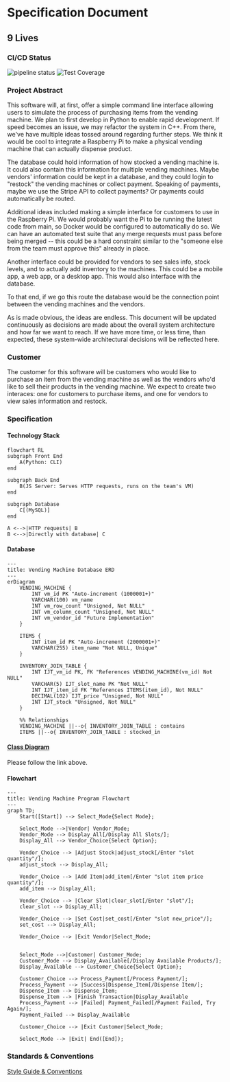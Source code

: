# Specification Document

## 9 Lives

### CI/CD Status

![pipeline status](https://git.doit.wisc.edu/cdis/cs/courses/cs506/sp2025/team/T_19/Project_19/badges/main/pipeline.svg)
![Test Coverage](https://git.doit.wisc.edu/cdis/cs/courses/cs506/sp2025/team/T_19/Project_19/badges/main/coverage.svg)

### Project Abstract
This software will, at first, offer a simple command line interface allowing users to simulate the process of purchasing items from the vending machine. We plan to first develop in Python to enable rapid development. If speed becomes an issue, we may refactor the system in C++. From there, we've have multiple ideas tossed around regarding further steps. We think it would be cool to integrate a Raspberry Pi to make a physical vending machine that can actually dispense product.  

The database could hold information of how stocked a vending machine is. It could also contain this information for multiple vending machines. Maybe vendors' information could be kept in a database, and they could login to "restock" the vending machines or collect payment. Speaking of payments, maybe we use the Stripe API to collect payments? Or payments could automatically be routed.  

Additional ideas included making a simple interface for customers to use in the Raspberry Pi. We would probably want the Pi to be running the latest code from main, so Docker would be configured to automatically do so. We can have an automated test suite that any merge requests must pass before being merged -- this could be a hard constraint similar to the "someone else from the team must approve this" already in place.  

Another interface could be provided for vendors to see sales info, stock levels, and to actually add inventory to the machines. This could be a mobile app, a web app, or a desktop app. This would also interface with the database.  

To that end, if we go this route the database would be the connection point between the vending machines and the vendors.  

As is made obvious, the ideas are endless. This document will be updated continuously as decisions are made about the overall system architecture and how far we want to reach. If we have more time, or less time, than expected, these system-wide architectural decisions will be reflected here.  

### Customer
The customer for this software will be customers who would like to purchase an item from the vending machine as well as the vendors who'd like to sell their products in the vending machine. We expect to create two interaces: one for customers to purchase items, and one for vendors to view sales information and restock.

### Specification

#### Technology Stack

```mermaid
flowchart RL
subgraph Front End
    A(Python: CLI)
end
	
subgraph Back End
    B(JS Server: Serves HTTP requests, runs on the team's VM)
end
	
subgraph Database
    C[(MySQL)]
end

A <-->|HTTP requests| B
B <-->|Directly with database| C
```

#### Database

```mermaid
---
title: Vending Machine Database ERD
---
erDiagram
    VENDING_MACHINE {
        INT vm_id PK "Auto-increment (1000001+)"
        VARCHAR(100) vm_name
        INT vm_row_count "Unsigned, Not NULL"
        INT vm_column_count "Unsigned, Not NULL"
        INT vm_vendor_id "Future Implementation"
    }

    ITEMS {
        INT item_id PK "Auto-increment (2000001+)"
        VARCHAR(255) item_name "Not NULL, Unique"
    }

    INVENTORY_JOIN_TABLE {
        INT IJT_vm_id PK, FK "References VENDING_MACHINE(vm_id) Not NULL"
        VARCHAR(5) IJT_slot_name PK "Not NULL"
        INT IJT_item_id FK "References ITEMS(item_id), Not NULL"
        DECIMAL(102) IJT_price "Unsigned, Not NULL"
        INT IJT_stock "Unsigned, Not NULL"
    }

    %% Relationships
    VENDING_MACHINE ||--o{ INVENTORY_JOIN_TABLE : contains
    ITEMS ||--o{ INVENTORY_JOIN_TABLE : stocked_in

```

#### [Class Diagram](docs/architecture.md)

Please follow the link above.

#### Flowchart

```mermaid
---
title: Vending Machine Program Flowchart
---
graph TD;
    Start([Start]) --> Select_Mode{Select Mode};
    
    Select_Mode -->|Vendor| Vendor_Mode;
    Vendor_Mode --> Display_All[/Display All Slots/];
    Display_All --> Vendor_Choice{Select Option};

    Vendor_Choice --> |Adjust Stock|adjust_stock[/Enter "slot quantity"/];
    adjust_stock --> Display_All;

    Vendor_Choice --> |Add Item|add_item[/Enter "slot item price quantity"/];
    add_item --> Display_All;

    Vendor_Choice --> |Clear Slot|clear_slot[/Enter "slot"/];
    clear_slot --> Display_All;

    Vendor_Choice --> |Set Cost|set_cost[/Enter "slot new_price"/];
    set_cost --> Display_All;

    Vendor_Choice --> |Exit Vendor|Select_Mode;

    
    Select_Mode -->|Customer| Customer_Mode;
    Customer_Mode --> Display_Available[/Display Available Products/];
    Display_Available --> Customer_Choice{Select Option};

    Customer_Choice --> Process_Payment[/Process Payment/];
    Process_Payment --> |Success|Dispense_Item[/Dispense Item/];
    Dispense_Item --> Dispense_Item;
    Dispense_Item --> |Finish Transaction|Display_Available
    Process_Payment --> |Failed| Payment_Failed[/Payment Failed, Try Again/];
    Payment_Failed --> Display_Available
    
    Customer_Choice --> |Exit Customer|Select_Mode;

    Select_Mode --> |Exit| End([End]);
```

### Standards & Conventions

<!--This is a link to a seperate coding conventions document / style guide-->
[Style Guide & Conventions](STYLE.md)
